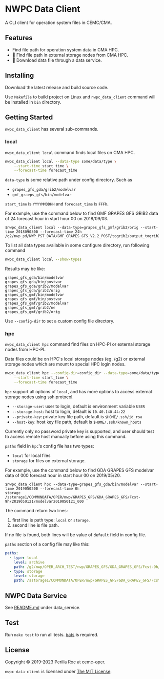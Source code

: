 # NWPC Data Client

A CLI client for operation system files in CEMC/CMA.

## Features

- Find file path for operation system data in CMA HPC.
- :construction: Find file path in external storage nodes from CMA HPC.
- :construction: Download data file through a data service.

## Installing

Download the latest release and build source code. 

Use `Makefile` to build project on Linux and 
`nwpc_data_client` command will be installed in `bin` directory.

## Getting Started

`nwpc_data_client` has several sub-commands.

### local

`nwpc_data_client local` command finds local files on CMA HPC.

```bash
nwpc_data_client local --data-type some/data/type \
    --start-time start_time \
    --forecast-time forecast_time
```

`data-type` is some relative path under config directory. Such as

- `grapes_gfs_gda/grib2/modelvar`
- `gmf_graeps_gfs/bin/modelvar`

`start_time` is `YYYYMMDDHH` and `forecast_time` is `FFFh`.

For example, use the command below to find GMF GRAPES GFS GRIB2 data of 24 forecast hour in start hour 00 on 2018/09/03.

```
$nwpc_data_client local --data-type=grapes_gfs_gmf/grib2/orig --start-time 2018090300 --forecast-time 24h
/g2/nwp_pd/NWP_PST_DATA/GMF_GRAPES_GFS_V2.2_POST/togrib2/output_togrib2/2018090300/gmf.gra.2018090300024.grb2
```

To list all data types available in some configure directory, run following command

```bash
nwpc_data_client local --show-types
```

Results may be like:

```text
grapes_gfs_gda/bin/modelvar
grapes_gfs_gda/bin/postvar
grapes_gfs_gda/grib2/modelvar
grapes_gfs_gda/grib2/orig
grapes_gfs_gmf/bin/modelvar
grapes_gfs_gmf/bin/postvar
grapes_gfs_gmf/grib2/modelvar
grapes_gfs_gmf/grib2/ne
grapes_gfs_gmf/grib2/orig
```

Use `--config-dir` to set a custom config file directory.

### hpc

`nwpc_data_client hpc` command find files on HPC-PI or external storage nodes from HPC-PI. 

Data files could be on HPC's local storage nodes (eg. /g2) or 
external storage nodes which are mount to special HPC login nodes.

```bash
nwpc_data_client hpc --config-dir=config_dir --data-type=some/data/type \
    --start-time start_time \
    --forecast-time forecast_time
```

`hpc` support all options of `local`, and has more options to access external storage nodes using ssh protocol.

- `--storage-user`: user to login, default is environment variable `USER`
- `--storage-host`: host to login, default is `10.40.140.44:22`
- `--private-key`: private key file path, default is `$HOME/.ssh/id_rsa`
- `--host-key`: host key file path,  default is `$HOME/.ssh/known_hosts`

Currently only no password private key is supported, 
and user should test to access remote host manually before using this command.

`paths` field in `hpc`'s config file has two types: 

- `local` for local files
- `storage` for files on external storage.

For example, use the command below to find GDA GRAPES GFS modelvar data of 000 forecast hour in start hour 00 on 2019/05/20.

```text
$nwpc_data_client hpc --data-type=grapes_gfs_gda/bin/modelvar --start-time 2019050200 --forecast-time 0h
storage
/sstorage1/COMMONDATA/OPER/nwp/GRAPES_GFS/GDA_GRAPES_GFS/Fcst-9h/2019050121/modelvar2019050121_000
```

The command return two lines: 

1. first line is path type: `local` or `storage`.
2. second line is file path.

If no file is found, both lines will be value of `default` field in config file. 

`paths` section of a config file may like this:

```yaml
paths:
  - type: local
    level: archive
    path: /g2/nwp/OPER_ARCH_TEST/nwp/GRAPES_GFS/GDA_GRAPES_GFS/Fcst-9h/{.Year4DV}{.Month4DV}{.Day4DV}{.Hour4DV}
  - type: storage
    level: storage
    path: /sstorage1/COMMONDATA/OPER/nwp/GRAPES_GFS/GDA_GRAPES_GFS/Fcst-9h/{.Year4DV}{.Month4DV}{.Day4DV}{.Hour4DV}
```

## NWPC Data Service

See [README.md](./data_service/README.md) under data_service.

## Test

Run `make test` to run all tests. [bats](https://github.com/neurodebian/bats) is required.

## License

Copyright &copy; 2019-2023 Perilla Roc at cemc-oper.

`nwpc-data-client` is licensed under [The MIT License](https://opensource.org/licenses/MIT).